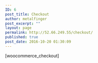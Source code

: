 ```yaml
---
ID: 6
post_title: Checkout
author: metalfinger
post_excerpt: ""
layout: page
permalink: http://52.66.249.55/checkout/
published: true
post_date: 2016-10-20 01:30:09
---
```

[woocommerce_checkout]